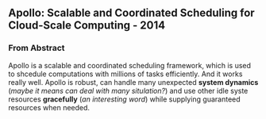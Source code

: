 ## Apollo: Scalable and Coordinated Scheduling for Cloud-Scale Computing - 2014

### From Abstract
Apollo is a scalable and coordinated scheduling framework, which is used to shcedule computations with millions of tasks efficiently. And it works really well. Apollo is robust, can handle many unexpected **system dynamics** (*maybe it means can deal with many situlation?*)  and use other idle syste resources **gracefully** (*an interesting word*) while supplying guaranteed resources when needed.